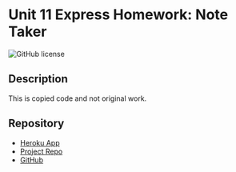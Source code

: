 # Unit 11 Express Homework: Note Taker


![GitHub license](https://img.shields.io/badge/license-MIT-blue.svg)


## Description

This is copied code and not original work.


## Repository
- [Heroku App](https://note-taker-cw.herokuapp.com/)
- [Project Repo](https://github.com/ColmanWebster/hw11_note-taker)
- [GitHub](https://github.com/ColmanWebster)
